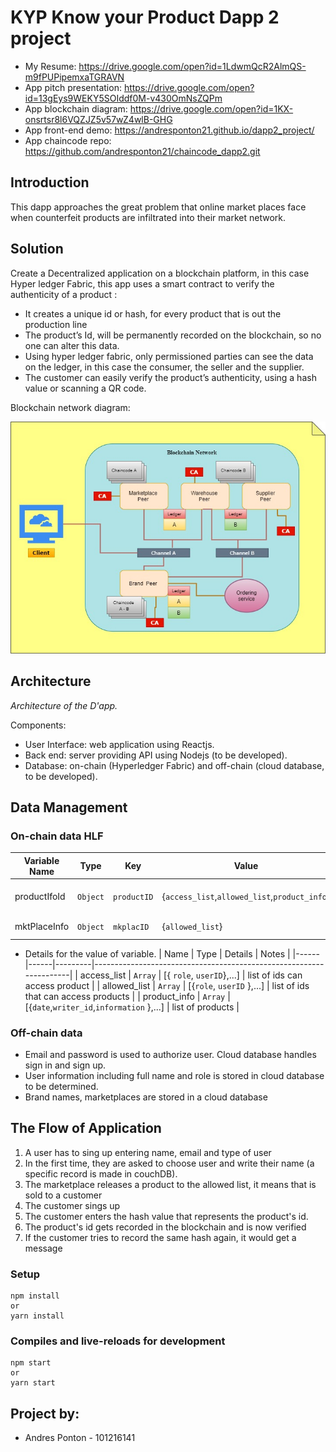 # KYP Know your Product Dapp 2 project

- My Resume: https://drive.google.com/open?id=1LdwmQcR2AlmQS-m9fPUPipemxaTGRAVN
- App pitch presentation: https://drive.google.com/open?id=13gEys9WEKY5SOIddf0M-v430OmNsZQPm
- App blockchain diagram: https://drive.google.com/open?id=1KX-onsrtsr8l6VQZJZ5v57wZ4wlB-GHG
- App front-end demo: https://andresponton21.github.io/dapp2_project/
- App chaincode repo: https://github.com/andresponton21/chaincode_dapp2.git

## Introduction

This dapp approaches the great problem that online market places face when counterfeit products are infiltrated into their market network. 

## Solution

Create a Decentralized application on a blockchain platform, in this case Hyper ledger Fabric, this app uses a smart contract to verify the authenticity of a product :

- It creates a unique id or hash, for every product that is out the production line
- The product’s Id, will be permanently recorded on the blockchain, so no one can alter this data.
- Using hyper ledger fabric, only permissioned parties can see the data on the ledger, in this case the consumer, the seller and the supplier.
- The customer can easily verify the product’s authenticity, using a hash value or scanning a QR code.

Blockchain network diagram:

  ![](./documentation/KYPdiagram.jpg)

 
## Architecture

<!-- ![](./documentation/architectureofapp.png) -->

_Architecture of the D'app._

Components:

- User Interface: web application using Reactjs.
- Back end: server providing API using Nodejs (to be developed).
- Database: on-chain (Hyperledger Fabric) and off-chain (cloud database, to be developed).

## Data Management

### On-chain data HLF

| Variable Name | Type     | Key         | Value                                         | Notes              |
| ------------- | -------- | ----------- | --------------------------------------------- | ------------------ |
| productIfoId  | `Object` | `productID` | {`access_list`,`allowed_list`,`product_info`} | hash value product |
| mktPlaceInfo  | `Object` | `mkplacID`  | {`allowed_list`}                              | info for sellers   |

- Details for the value of variable.
  | Name | Type | Details | Notes |
  |------|------|---------|--------------------------------------------------------------------|
  | access_list | `Array` | [{ `role`, `userID`},...] | list of ids can access product |
  | allowed_list | `Array` | [{`role`, `userID` },...] | list of ids that can access products |
  | product_info   | `Array` | [{`date`,`writer_id`,`information` },...] | list of products |

### Off-chain data

- Email and password is used to authorize user. Cloud database handles sign in and sign up.
- User information including full name and role is stored in cloud database to be determined.
- Brand names, marketplaces are stored in a cloud database

## The Flow of Application

1. A user has to sing up entering name, email and type of user
2. In the first time, they are asked to choose user and write their name (a specific record is made in couchDB).
3. The marketplace releases a product to the allowed list, it means that is sold to a customer
4. The customer sings up
5. The customer enters the hash value that represents the product's id.
6. The product's id gets recorded in the blockchain and is now verified
7. If the customer tries to record the same hash again, it would get a message



### Setup

```
npm install
or
yarn install
```

### Compiles and live-reloads for development

```
npm start
or
yarn start
```

## Project by:

- Andres Ponton - 101216141

